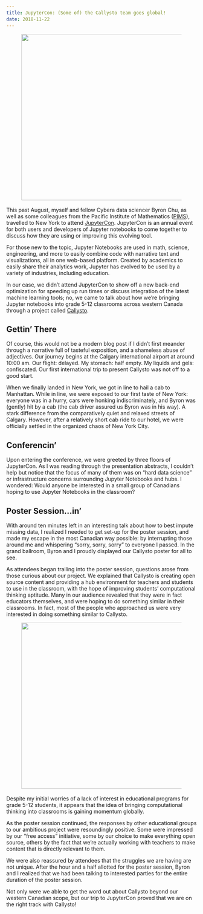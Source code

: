 ```yaml
---
title: JupyterCon: (Some of) the Callysto team goes global!
date: 2018-11-22
---
```

<div class="wp-block-image"><figure class="alignright size-large"><img decoding="async" width="499" height="440" src="Alex-JupyterCon-2018_1-499x440-1.jpg" alt="" class="wp-image-3858" srcset="Alex-JupyterCon-2018_1-499x440-1.jpg 499w, Alex-JupyterCon-2018_1-499x440-1-300x265.jpg 300w" sizes="(max-width: 499px) 100vw, 499px"></figure></div>

<p>This past August, myself and fellow Cybera data sciencer Byron Chu, as well as some colleagues from the Pacific Institute of Mathematics (<a href="https://www.pims.math.ca/" target="_blank" rel="noopener noreferrer">PIMS</a>), travelled to New York to attend <a href="https://conferences.oreilly.com/jupyter/jup-ny" target="_blank" rel="noopener noreferrer">JupyterCon</a>. JupyterCon is an annual event for both users and developers of Jupyter notebooks to come together to discuss how they are using or improving this evolving tool.</p>



<p>For those new to the topic, Jupyter Notebooks are used in math, science, engineering, and more to easily combine code with narrative text and visualizations, all in one web-based platform. Created by academics to easily share their analytics work, Jupyter has evolved to be used by a variety of industries, including education.</p>



<p>In our case, we didn’t attend JupyterCon to show off a new back-end optimization for speeding up run times or discuss integration of the latest machine learning tools; no, we came to talk about how we’re bringing Jupyter notebooks into grade 5-12 classrooms across western Canada through a project called <a href="https://www.callysto.ca/" target="_blank" rel="noopener noreferrer">Callysto</a>.</p>



<h2 class="wp-block-heading">Gettin’ There</h2>



<p>Of course, this would not be a modern blog post if I didn’t first meander through a narrative full of tasteful exposition, and a shameless abuse of adjectives. Our journey begins at the Calgary international airport at around 10:00 am. Our flight: delayed. My stomach: half empty. My liquids and gels: confiscated. Our first international trip to present Callysto was not off to a good start.</p>



<p>When we finally landed in New York, we got in line to hail a cab to Manhattan. While in line, we were exposed to our first taste of New York: everyone was in a hurry, cars were honking indiscriminately, and Byron was (gently) hit by a cab (the cab driver assured us Byron was in his way). A stark difference from the comparatively quiet and relaxed streets of Calgary. However, after a relatively short cab ride to our hotel, we were officially settled in the organized chaos of New York City.</p>



<h2 class="wp-block-heading">Conferencin’</h2>



<p>Upon entering the conference, we were greeted by three floors of JupyterCon. As I was reading through the presentation abstracts, I couldn’t help but notice that the focus of many of them was on “hard data science” or infrastructure concerns surrounding Jupyter Notebooks and hubs. I wondered: Would anyone be interested in a small group of Canadians hoping to use Jupyter Notebooks in the classroom?</p>



<h2 class="wp-block-heading">Poster Session…in’</h2>



<p>With around ten minutes left in an interesting talk about how to best impute missing data, I realized I needed to get set-up for the poster session, and made my escape in the most Canadian way possible: by interrupting those around me and whispering “sorry, sorry, sorry” to everyone I passed. In the grand ballroom, Byron and I proudly displayed our Callysto poster for all to see.</p>



<p>As attendees began trailing into the poster session, questions arose from those curious about our project. We explained that Callysto is creating open source content and providing a hub environment for teachers and students to use in the classroom, with the hope of improving students’ computational thinking aptitude. Many in our audience revealed that they were in fact educators themselves, and were hoping to do something similar in their classrooms. In fact, most of the people who approached us were very interested in doing something similar to Callysto.</p>



<div class="wp-block-image"><figure class="alignleft size-large"><img loading="lazy" decoding="async" width="568" height="440" src="Alex-JupyterCon-2018_2-568x440-1.jpg" alt="" class="wp-image-3859" srcset="Alex-JupyterCon-2018_2-568x440-1.jpg 568w, Alex-JupyterCon-2018_2-568x440-1-300x232.jpg 300w" sizes="(max-width: 568px) 100vw, 568px"></figure></div>



<p>Despite my initial worries of a lack of interest in educational programs for grade 5-12 students, it appears that the idea of bringing computational thinking into classrooms is gaining momentum globally.</p>



<p>As the poster session continued, the responses by other educational groups to our ambitious project were resoundingly positive. Some were impressed by our “free access” initiative, some by our choice to make everything open source, others by the fact that we’re actually working with teachers to make content that is directly relevant to them.</p>



<p>We were also reassured by attendees that the struggles we are having are not unique. After the hour and a half allotted for the poster session, Byron and I realized that we had been talking to interested parties for the entire duration of the poster session.</p>



<p>Not only were we able to get the word out about Callysto beyond our western Canadian scope, but our trip to JupyterCon proved that we are on the right track with Callysto!</p>